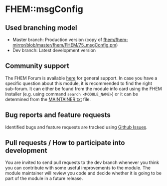# FHEM::msgConfig

## Used branching model
* Master branch: Production version (copy of [fhem/fhem-mirror/blob/master/fhem/FHEM/75_msgConfig.pm](https://github.com/fhem/fhem-mirror/blob/master/fhem/FHEM/75_msgConfig.pm))
* Dev branch: Latest development version

## Community support
The FHEM Forum is available [here](https://forum.fhem.de/) for general support.
In case you have a specific question about this module, it is recommended to find the right sub-forum.
It can either be found from the module info card using the FHEM Installer (e.g. using command `search <MODULE_NAME>`) or it can be determined from the [MAINTAINER.txt](https://github.com/fhem/fhem-mirror/blob/master/fhem/MAINTAINER.txt) file.

## Bug reports and feature requests
Identified bugs and feature requests are tracked using [Github Issues](https://github.com/fhem/msgConfig/issues).

## Pull requests / How to participate into development
You are invited to send pull requests to the dev branch whenever you think you can contribute with some useful improvements to the module.
The module maintainer will review you code and decide whether it is going to be part of the module in a future release.
